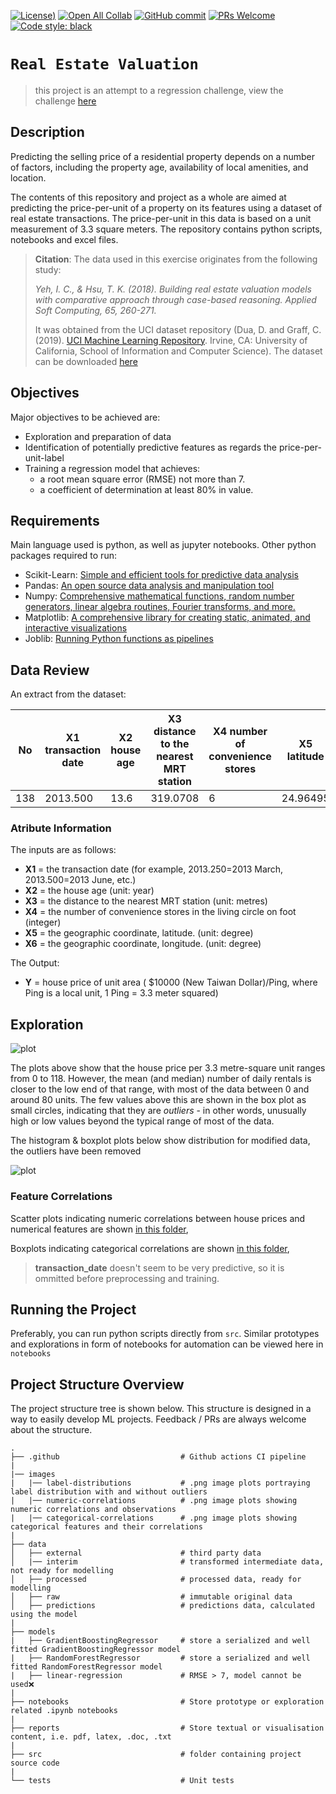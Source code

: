 [![License](https://img.shields.io/github/license/kolahimself/real-estate-valuation?style=plastic))](https://opensource.org/licenses/MIT)
[![Open All Collab](https://colab.research.google.com/assets/colab-badge.svg)](https://colab.research.google.com/drive/1RP79ciXT9nw-sQZoyNObr9pNSP9fP9cE?usp=sharing)
[![GitHub commit](https://img.shields.io/github/last-commit/kolahimself/real-estate-valuation?style=plastic)](https://github.com/kolahimself/real-estate-valuation/commits/main)
[![PRs Welcome](https://img.shields.io/badge/PRs-welcome-brightgreen.svg?style=plastic)](http://makeapullrequest.com)
[![Code style: black](https://img.shields.io/badge/code%20style-black-000000.svg)](https://github.com/psf/black)

# `Real Estate Valuation`

> this project is an attempt to a regression challenge, view the challenge [here](https://docs.microsoft.com/en-gb/learn/modules/train-evaluate-regression-models/9-summary)

## Description
Predicting the selling price of a residential property depends on a number of factors, including the property age, availability of local amenities, and location.

The contents of this repository and project as a whole are aimed at predicting the price-per-unit of a property on its features using a dataset of real estate transactions. The price-per-unit in this data is based on a unit measurement of 3.3 square meters. The repository contains python scripts, notebooks and excel files.

> **Citation**: The data used in this exercise originates from the following study:
>
> *Yeh, I. C., & Hsu, T. K. (2018). Building real estate valuation models with comparative approach through case-based reasoning. Applied Soft Computing, 65, 260-271.*
>
> It was obtained from the UCI dataset repository (Dua, D. and Graff, C. (2019). [UCI Machine Learning Repository](http://archive.ics.uci.edu/ml). Irvine, CA: University of California, School of Information and Computer Science).
> The dataset can be downloaded [here](https://archive.ics.uci.edu/ml/datasets/Real+estate+valuation+data+set#)

## Objectives
Major objectives to be achieved are:
- Exploration and preparation of data
- Identification of potentially predictive features as regards the price-per-unit-label
- Training a regression model that achieves:
  - a root mean square error (RMSE) not more than 7. 
  - a coefficient of determination at least 80% in value.

## Requirements
Main language used is python, as well as jupyter notebooks. Other python packages required to run:
- Scikit-Learn: [Simple and efficient tools for predictive data analysis](https://scikit-learn.org/)
- Pandas: [An open source data analysis and manipulation tool](https://pandas.pydata.org/)
- Numpy: [Comprehensive mathematical functions, random number generators, linear algebra routines, Fourier transforms, and more.](https://numpy.org/)
- Matplotlib: [A comprehensive library for creating static, animated, and interactive visualizations](https://matplotlib.org/)
- Joblib: [Running Python functions as pipelines](https://joblib.readthedocs.io/)

## Data Review
An extract from the dataset:

| No	| X1 transaction date	| X2 house age | X3 distance to the nearest MRT station |	X4 number of convenience stores	| X5 latitude	| X6 longitude | Y house price of unit area |
--- | --- | --- | --- |--- |--- |--- |--- 
| 138	| 2013.500 | 13.6	| 319.0708 | 6 | 24.96495	| 121.54277	| 47.4 |

###   Atribute Information

  The inputs are as follows:
  - **X1** = the transaction date (for example, 2013.250=2013 March, 2013.500=2013 June, etc.)
  - **X2** = the house age (unit: year)
  - **X3** = the distance to the nearest MRT station (unit: metres)
  - **X4** = the number of convenience stores in the living circle on foot (integer)
  - **X5** = the geographic coordinate, latitude. (unit: degree)
  - **X6** = the geographic coordinate, longitude. (unit: degree)
      
  The Output:
  - **Y** = house price of unit area ( $10000 (New Taiwan Dollar)/Ping, where Ping is a local unit, 1 Ping = 3.3 meter squared)

## Exploration

![plot](https://github.com/kolahimself/real-estate-valuation/blob/main/images/label-distribution/label-distribution.png)

The plots above show that the house price per 3.3 metre-square unit ranges from 0 to 118. However, the mean (and median) number of daily rentals is closer to the low end of that range, with most of the data between 0 and around 80 units. The few values above this are shown in the box plot as small circles, indicating that they are *outliers* - in other words, unusually high or low values beyond the typical range of most of the data.

The histogram & boxplot plots below show distribution for modified data, the outliers have been removed

![plot](https://github.com/kolahimself/real-estate-valuation/blob/main/images/label-distribution/label-distribution-without-outliers.png)

### Feature Correlations
Scatter plots indicating numeric correlations between house prices and numerical features are shown [in this folder](https://github.com/kolahimself/real-estate-valuation/tree/main/images/numerical-correlations),

Boxplots indicating categorical correlations are shown [in this folder](https://github.com/kolahimself/real-estate-valuation/tree/main/images/categorical-correlations),

> **transaction_date** doesn't seem to be very predictive, so it is ommitted before preprocessing and training.

## Running the Project
Preferably, you can run python scripts directly from `src`. Similar prototypes and explorations in form of notebooks for automation can be viewed here in `notebooks`

## Project Structure Overview
The project structure tree is shown below. This structure is designed in a way to easily develop ML projects. Feedback / PRs are always welcome about the structure.

```
.
├── .github                           # Github actions CI pipeline
|
|── images
|   |── label-distributions           # .png image plots portraying label distribution with and without outliers
|   |── numeric-correlations          # .png image plots showing numeric correlations and observations
|   |── categorical-correlations      # .png image plots showing categorical features and their correlations
|
├── data                
│   ├── external                      # third party data
│   |── interim                       # transformed intermediate data, not ready for modelling
│   ├── processed                     # processed data, ready for modelling
│   ├── raw                           # immutable original data
│   ├── predictions                   # predictions data, calculated using the model
|
├── models              
|   ├── GradientBoostingRegressor     # store a serialized and well fitted GradientBoostingRegressor model
|   ├── RandomForestRegressor         # store a serialized and well fitted RandomForestRegressor model
|   ├── linear-regression             # RMSE > 7, model cannot be used❌
|
├── notebooks                         # Store prototype or exploration related .ipynb notebooks
|
├── reports                           # Store textual or visualisation content, i.e. pdf, latex, .doc, .txt 
|
├── src                               # folder containing project source code
|
└── tests                             # Unit tests
```
